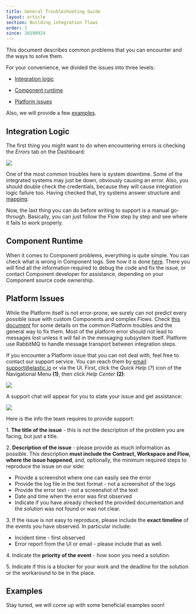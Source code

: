 ```yaml
---
title: General Troubleshooting Guide
layout: article
section: Building integration flows
order: 1
since: 20190924
---
```


This document describes common problems that you can encounter and the ways to solve them.

For your convenience, we divided the issues into three levels:

- [Integration logic](#integration-logic)

- [Component runtime](#component-runtime)

- [Platform issues](#platform-issues)

Also, we will provide a few [examples](#examples).

## Integration Logic
The first thing you might want to do when encountering errors is checking the *Errors* tab on the Dashboard:

![](/assets/img/integrator-guide/troubleshoot/Screenshot_1.png)

One of the most common troubles here is system downtime. Some of the integrated systems may just be down, obviously causing an error. Also, you should double check the credentials, because they will cause integration logic failure too. Having checked that, try systems answer structure and [mapping](mapping-data).

Now, the last thing you can do before writing to support is a manual go-through. Basically, you can just follow the Flow step by step and see where it fails to work properly.

## Component Runtime
When it comes to Component problems, everything is quite simple. You can check what is wrong in Component logs. See how it is done [here](managing-flow-errors). There you will find all the information required to debug the code and fix the issue, or contact Component developer for assistance, depending on your Component source code ownership.

## Platform Issues
While the Platform itself is not error-prone, we surely can not predict every possible issue with custom Components and complex Flows. Check [this document](platform-behavior) for some details on the common Platform troubles and the general way to fix them.
Most of the platform error should not lead to messages lost unless it will fail in the messaging subsystem itself. Platform use RabbitMQ to handle message transport between integration steps.

If you encounter a Platform issue that you can not deal with, feel free to contact our support service. You can reach them by [email](mailto:support@elastic.io): support@elastic.io or via the UI. First, click the *Quick Help* (*?*) icon of the Navigational Menu **(1)**, then click *Help Center* **(2)**:

![](/assets/img/integrator-guide/troubleshoot/Screenshot_2.png)

A support chat will appear for you to state your issue and get assistance:

![](/assets/img/integrator-guide/troubleshoot/Screenshot_3.png)

Here is the info the team requires to provide support:

1\. **The title of the issue** - this is not the description of the problem you are facing, but just a title.

2\. **Description of the issue** - please provide as much information as possible. This description **must include the Contract, Workspace and Flow, where the issue happened**, and, optionally, the minimum required steps to reproduce the issue on our side:
- Provide a screenshot where one can easily see the error
- Provide the log file in the text format - not a screenshot of the logs
- Provide the error text - not a screenshot of the text
- Date and time when the error was first observed
- Indicate if you have already checked the provided documentation and the solution was not found or was not clear.

3\. If the issue is not easy to reproduce, please include the **exact timeline** of the events you have observed. In particular include:
- Incident time - first observed
- Error report from the UI or email - please include that as well.

4\. Indicate the **priority of the event** - how soon you need a solution.

5\. Indicate if this is a blocker for your work and the deadline for the solution or the workaround to be in the place.

## Examples
Stay tuned, we will come up with some beneficial examples soon!
